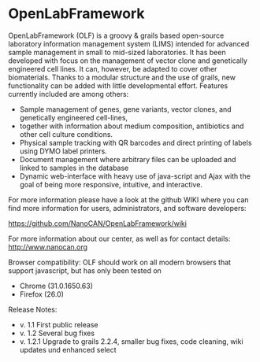 OpenLabFramework
================

OpenLabFramework (OLF) is a groovy & grails based open-source laboratory information management system (LIMS) 
intended for advanced sample management in small to mid-sized laboratories. It has been developed with focus
on the management of vector clone and genetically engineered cell lines. It can, however, be adapted to cover
other biomaterials. Thanks to a modular structure and the use of grails, new functionality can be added with
little developmental effort. Features currently included are among others: 

* Sample management of genes, gene variants, vector clones, and genetically engineered cell-lines,
* together with information about medium composition, antibiotics and other cell culture conditions.
* Physical sample tracking with QR barcodes and direct printing of labels using DYMO label printers.
* Document management where arbitrary files can be uploaded and linked to samples in the database
* Dynamic web-interface with heavy use of java-script and Ajax with the goal of being more responsive,
  intuitive, and interactive.

For more information please have a look at the github WIKI where you can find more information for users, 
administrators, and software developers:

https://github.com/NanoCAN/OpenLabFramework/wiki

For more information about our center, as well as for contact details: http://www.nanocan.org

Browser compatibility: OLF should work on all modern browsers that support javascript, but has only been tested on 
* Chrome (31.0.1650.63)
* Firefox (26.0)

Release Notes:

* v. 1.1 First public release
* v. 1.2 Several bug fixes
* v. 1.2.1 Upgrade to grails 2.2.4, smaller bug fixes, code cleaning, wiki updates und enhanced select

